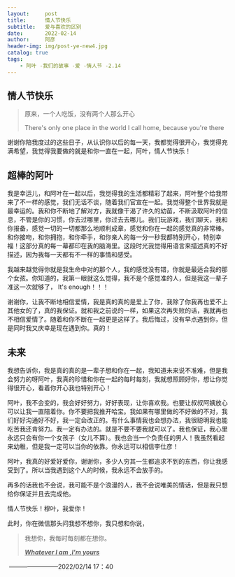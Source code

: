 ```yaml
---
layout:     post
title:      情人节快乐
subtitle:   爱与喜欢的区别
date:       2022-02-14
author:     阿彦
header-img: img/post-ye-new4.jpg
catalog: true
tags:
    - 阿叶 -我们的故事 -爱 -情人节 -2.14
---
```


## 情人节快乐



> 原来，一个人吃饭，没有两个人那么开心
>
> There's only one place in the world I call home, because you're there



谢谢你陪我度过的这些日子，从认识你以后的每一天，我都觉得很开心，我觉得充满希望，我觉得我要做的就是和你一直在一起，阿叶，情人节快乐！



## 超棒的阿叶

我是幸运儿，和阿叶在一起以后，我觉得我的生活都精彩了起来，阿叶整个给我带来了不一样的感觉，我们无话不谈，随着我们官宣在一起。我觉得整个世界我就是最幸运的。我和你不断地了解对方，我就像干渴了许久的幼苗，不断汲取阿叶的信息，不管是你的习惯，你去过哪里，你过去去哪儿。我们玩游戏，我们聊天，我和你报备，感觉一切的一切都那么地顺利成章，感觉和你在一起的感觉真的非常棒。和你接吻，和你拥抱，和你牵手，和你亲人的每一分一秒我都特别开心，特别幸福！这部分真的每一幕都印在我的脑海里。这段时光我觉得用语言来描述真的不好描述，因为我每一天都有不一样的事情和感受。

我越来越觉得你就是我生命中对的那个人，我的感觉没有错，你就是最适合我的那个女孩。你知道的，我第一眼就这么觉得，我不是个感觉准的人，但是我这一辈子准这一次就够了， It's enough！！！

谢谢你，让我不断地相信爱情，我是真的真的是爱上了你，我除了你我再也爱不上其他女的了，真的我保证。就和我之前说的一样，如果这次再失败的话，我就再也不相信爱情了。随着和你不断在一起更是这样了。我后悔过，没有早点遇到你，但是同时我又庆幸是现在遇到你。真的！



## 未来

我想告诉你，我是真的真的是一辈子想和你在一起，我知道未来说不准难，但是我会努力的呀阿叶，我真的珍惜和你在一起的每时每刻，我就想照顾好你，想让你觉得很开心，看着你开心我也特别开心！

阿叶，我不会变的，我会好好努力，好好表现，让你喜欢我。也要让叔叔阿姨放心可以让我一直陪着你。你不要把我推开哈宝。我如果有哪里做的不好做的不对，我们好好沟通好不好，我一定会改正的。有什么事情我也会想办法，我很聪明我也能吃苦我还肯努力。我一定有办法的。就是不要不要我就可以了。我也保证，我心里永远只会有你一个女孩子（女儿不算）。我也会当一个负责任的男人！我虽然看起来幼稚，但是我一定可以当你的依靠。你永远可以相信李仕彦！

阿叶，我真的好爱好爱你，谢谢你，多少人穷其一生都追求不到的东西，你让我感受到了。所以当我遇到这个人的时候，我永远不会放手的。

再多的话我也不会说，我可能不是个浪漫的人，我不会说唯美的情话，但是我只想给你保证并且去完成他。



情人节快乐！穆叶，我爱你！



此时，你在微信那头问我想不想你，我只想和你说，

> 我想你，我每时每刻都在想你。
>
> ***<u>Whatever I am ,I'm yours</u>***

​       ————————2022/02/14 17：40







